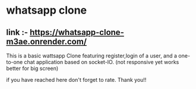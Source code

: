 # whatsapp clone

## link :- https://whatsapp-clone-m3ae.onrender.com/

This is a basic wattsapp Clone featuring register,login of a user, and a one-to-one chat application based on socket-IO.
(not responsive yet works better for big screen)

if you have reached here don't forget to rate. Thank you!!
